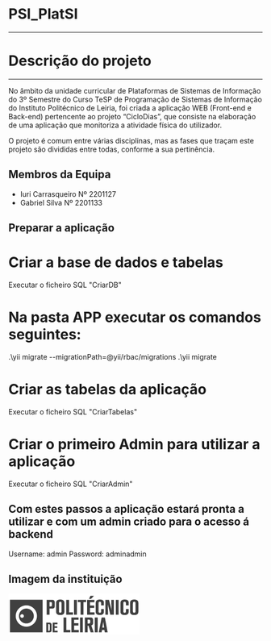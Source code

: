 # PSI_PlatSI
--------------------------------

# Descrição do projeto
--------------------------------

No âmbito da unidade curricular de Plataformas de Sistemas de Informação do 3º Semestre do Curso TeSP de Programação de Sistemas de Informação do Instituto Politécnico de Leiria, foi criada a aplicação WEB (Front-end e Back-end) pertencente ao projeto “CicloDias”, que consiste na elaboração de uma aplicação que monitoriza a atividade física do utilizador.

O projeto é comum entre várias disciplinas, mas as fases que traçam este projeto são divididas entre todas, conforme a sua pertinência.

## Membros da Equipa

* Iuri Carrasqueiro Nº 2201127
* Gabriel Silva Nº 2201133

## Preparar a aplicação
# Criar a base de dados e tabelas

Executar o ficheiro SQL "CriarDB"

# Na pasta APP executar os comandos seguintes:

.\yii migrate --migrationPath=@yii/rbac/migrations
.\yii migrate

# Criar as tabelas da aplicação

Executar o ficheiro SQL "CriarTabelas"

# Criar o primeiro Admin para utilizar a aplicação

Executar o ficheiro SQL "CriarAdmin"

## Com estes passos a aplicação estará pronta a utilizar e com um admin criado para o acesso á backend 

Username: admin
Password: adminadmin 

## Imagem da instituição

![IPL](docs/logoipl.png)